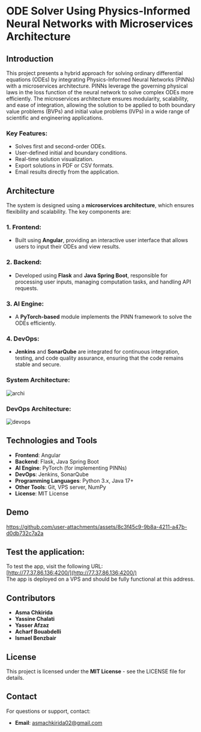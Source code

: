 # ODE Solver Using Physics-Informed Neural Networks with Microservices Architecture

## Introduction

This project presents a hybrid approach for solving ordinary differential equations (ODEs) by integrating Physics-Informed Neural Networks (PINNs) with a microservices architecture. PINNs leverage the governing physical laws in the loss function of the neural network to solve complex ODEs more efficiently. The microservices architecture ensures modularity, scalability, and ease of integration, allowing the solution to be applied to both boundary value problems (BVPs) and initial value problems (IVPs) in a wide range of scientific and engineering applications.

### Key Features:
- Solves first and second-order ODEs.
- User-defined initial and boundary conditions.
- Real-time solution visualization.
- Export solutions in PDF or CSV formats.
- Email results directly from the application.

## Architecture

The system is designed using a **microservices architecture**, which ensures flexibility and scalability. The key components are:

### 1. Frontend:
- Built using **Angular**, providing an interactive user interface that allows users to input their ODEs and view results.

### 2. Backend:
- Developed using **Flask** and **Java Spring Boot**, responsible for processing user inputs, managing computation tasks, and handling API requests.

### 3. AI Engine:
- A **PyTorch-based** module implements the PINN framework to solve the ODEs efficiently.

### 4. DevOps:
- **Jenkins** and **SonarQube** are integrated for continuous integration, testing, and code quality assurance, ensuring that the code remains stable and secure.

### System Architecture:


![archi](https://github.com/user-attachments/assets/a557f60d-338d-4e09-852b-81a411c0ee3e)

### DevOps Architecture:
![devops](https://github.com/user-attachments/assets/5afe1542-d293-46cf-832b-a6d0be7843d3)


## Technologies and Tools

- **Frontend**: Angular
- **Backend**: Flask, Java Spring Boot
- **AI Engine**: PyTorch (for implementing PINNs)
- **DevOps**: Jenkins, SonarQube
- **Programming Languages**: Python 3.x, Java 17+
- **Other Tools**: Git, VPS server, NumPy
- **License**: MIT License

## Demo


https://github.com/user-attachments/assets/8c3f45c9-9b8a-4211-a47b-d0db732c7a2a



## Test the application:

To test the app, visit the following URL:  
[http://77.37.86.136:4200/](http://77.37.86.136:4200/)  
The app is deployed on a VPS and should be fully functional at this address.




## Contributors
- **Asma Chkirida** 
- **Yassine Chalati** 
- **Yasser Afzaz** 
- **Acharf Bouabdelli** 
- **Ismael Benzbair** 

## License
This project is licensed under the **MIT License** - see the LICENSE file for details.

## Contact
For questions or support, contact:
- **Email**: [asmachkirida02@gmail.com](mailto:asmachkirida02@gmail.com)


